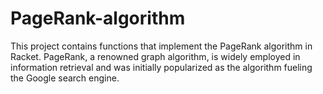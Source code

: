 # PageRank-algorithm
This project contains functions that implement the PageRank algorithm in Racket. PageRank, a renowned graph algorithm, is widely employed in information retrieval and was initially popularized as the algorithm fueling the Google search engine.
